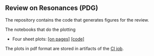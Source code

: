 ## Review on Resonances (PDG)

The repository contains the code that generates figures for the review.

The notebooks that do the plotting
 - Four sheet plots: [[on pages]](notebooks/foursheets.html) [[code]](notebooks/foursheets.jl)

The plots in pdf format are stored in artifacts of the [CI job](.github/workflows/savefigs.yaml).